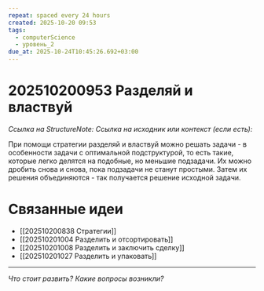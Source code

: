 ```yaml
---
repeat: spaced every 24 hours
created: 2025-10-20 09:53
tags:
  - computerScience
  - уровень_2
due_at: 2025-10-24T10:45:26.692+03:00
---
```

# 202510200953 Разделяй и властвуй

*Ссылка на StructureNote:*
*Ссылка на исходник или контекст (если есть):*

При помощи стратегии разделяй и властвуй можно решать задачи - в особенности задачи с оптимальной подструктурой, то есть такие, которые легко делятся на подобные, но меньшие подзадачи. Их можно дробить снова и снова, пока подзадачи не станут простыми. Затем их решения объединяются - так получается решение исходной задачи.

# Связанные идеи

- [[202510200838 Стратегии]]
- [[202510201004 Разделить и отсортировать]]
- [[202510201008 Разделить и заключить сделку]]
- [[202510201027 Разделить и упаковать]]

---

*Что стоит развить? Какие вопросы возникли?*
